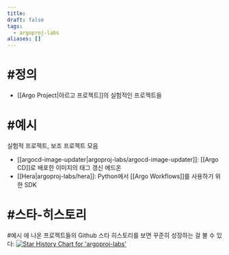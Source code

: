 ```yaml
---
title: 
draft: false
tags:
  - argoproj-labs
aliases: []
---
```

# #정의
- [[Argo Project|아르고 프로젝트]]의 실험적인 프로젝트들




# #예시 
실험적 프로젝트, 보조 프로젝트 모음
- [[argocd-image-updater|argoproj-labs/argocd-image-updater]]: [[Argo CD]]로 배포한 이미지의 태그 갱신 에드온 
- [[Hera|argoproj-labs/hera]]: Python에서 [[Argo Workflows]]를 사용하기 위한 SDK





# #스타-히스토리 
#예시 에 나온 프로젝트들의 Github 스타 히스토리를 보면 꾸준히 성장하는 걸 볼 수 있다:
[![Star History Chart for 'argoproj-labs'](https://api.star-history.com/svg?repos=argoproj-labs/hera,argoproj-labs/argocd-image-updater&type=Date)](https://star-history.com/#argoproj-labs/hera&argoproj-labs/argocd-image-updater&Date)
